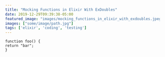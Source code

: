 ```yaml
---
title: "Mocking Functions in Elixir With ExDoubles"
date: 2019-12-29T09:39:38-05:00
featured_image: "images/mocking_functions_in_elixir_with_exdoubles.jpeg"
images: ["some/image/path.jpg"]
tags: ['elixir', 'coding', 'testing']
---
```



```javasript
function foo() {
return "bar";
} 
```